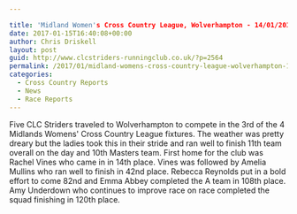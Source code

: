 ```yaml
---

title: 'Midland Women's Cross Country League, Wolverhampton - 14/01/2017'
date: 2017-01-15T16:40:08+00:00
author: Chris Driskell
layout: post
guid: http://www.clcstriders-runningclub.co.uk/?p=2564
permalink: /2017/01/midland-womens-cross-country-league-wolverhampton-14012017/
categories:
  - Cross Country Reports
  - News
  - Race Reports
---
```

Five CLC Striders traveled to Wolverhampton to compete in the 3rd of the 4 Midlands Womens' Cross Country League fixtures. The weather was pretty dreary but the ladies took this in their stride and ran well to finish 11th team overall on the day and 10th Masters team. First home for the club was Rachel Vines who came in in 14th place. Vines was followed by Amelia Mullins who ran well to finish in 42nd place. Rebecca Reynolds put in a bold effort to come 82nd and Emma Abbey completed the A team in 108th place. Amy Underdown who continues to improve race on race completed the squad finishing in 120th place.
